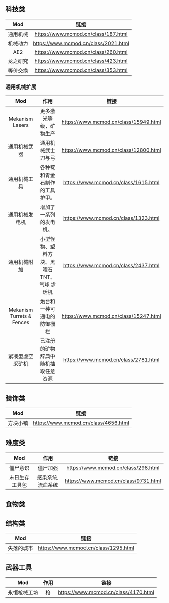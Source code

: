 ## 科技类

| Mod | 链接 |
| :-----------: | :-----------: |
| 通用机械 | <https://www.mcmod.cn/class/187.html> |
| 机械动力 | <https://www.mcmod.cn/class/2021.html> |
| AE2 | <https://www.mcmod.cn/class/260.html> |
| 龙之研究 | <https://www.mcmod.cn/class/423.html> |
| 等价交换 | <https://www.mcmod.cn/class/353.html> |

### 通用机械扩展

| Mod | 作用 | 链接 |
| :-----------: | :-----------: | :-----------: |
| Mekanism Lasers | 更多激光等级，矿物生产 | <https://www.mcmod.cn/class/15949.html> |
| 通用机械武器 | 通用机械武士刀与弓 | <https://www.mcmod.cn/class/12800.html> |
| 通用机械工具 | 各种锭和青金石制作的工具护甲。 | <https://www.mcmod.cn/class/1615.html> |
| 通用机械发电机 | 增加了一系列的发电机。 | <https://www.mcmod.cn/class/1323.html> |
| 通用机械附加 | 小型怪物、塑料方块、黑曜石TNT、气球 步话机 | <https://www.mcmod.cn/class/2437.html> |
| Mekanism Turrets & Fences | 炮台和一种可通电的防御栅栏 | <https://www.mcmod.cn/class/15247.html> |
| 紧凑型虚空采矿机 | 已注册的矿物辞典中随机抽取任意资源 | <https://www.mcmod.cn/class/2781.html> |

## 装饰类

| Mod | 链接 |
| :-----------: | :-----------: |
| 方块小镇 | <https://www.mcmod.cn/class/4656.html> |

## 难度类

| Mod | 作用 | 链接 |
| :-----------: | :-----------: | :-----------: |
| 僵尸意识 | 僵尸加强 | <https://www.mcmod.cn/class/298.html> |
| 末日生存工具包 | 感染系统, 流血系统 | <https://www.mcmod.cn/class/9731.html> |

## 食物类



## 结构类

| Mod | 链接 |
| :-----------: | :-----------: |
| 失落的城市 | <https://www.mcmod.cn/class/1295.html> |

## 武器工具

| Mod | 作用 | 链接 |
| :-----------: | :-----------: | :-----------: |
| 永恒枪械工坊 | 枪 | <https://www.mcmod.cn/class/4170.html> |